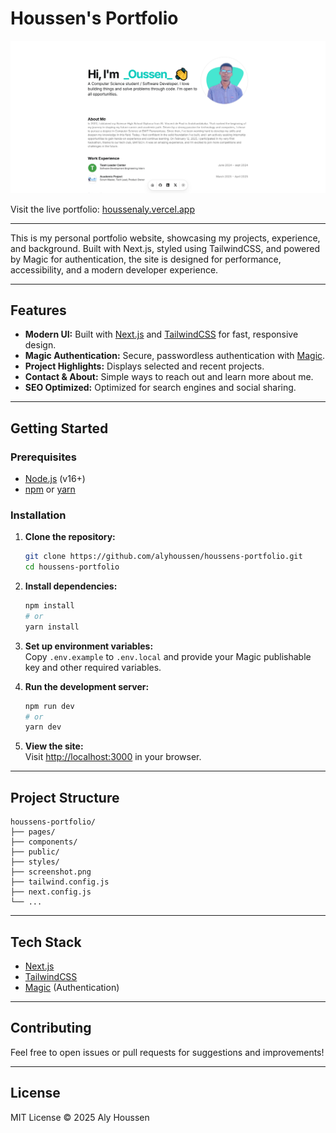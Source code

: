 # Houssen's Portfolio

[![Portfolio Screenshot](./Portfolio.PNG)](./Portfolio.PNG)

Visit the live portfolio: [houssenaly.vercel.app](https://houssenaly.vercel.app)

---

This is my personal portfolio website, showcasing my projects, experience, and background. Built with Next.js, styled using TailwindCSS, and powered by Magic for authentication, the site is designed for performance, accessibility, and a modern developer experience.

---

## Features

- **Modern UI:** Built with [Next.js](https://nextjs.org/) and [TailwindCSS](https://tailwindcss.com/) for fast, responsive design.
- **Magic Authentication:** Secure, passwordless authentication with [Magic](https://magic.link/).
- **Project Highlights:** Displays selected and recent projects.
- **Contact & About:** Simple ways to reach out and learn more about me.
- **SEO Optimized:** Optimized for search engines and social sharing.

---

## Getting Started

### Prerequisites

- [Node.js](https://nodejs.org/) (v16+)
- [npm](https://www.npmjs.com/) or [yarn](https://yarnpkg.com/)

### Installation

1. **Clone the repository:**
   ```bash
   git clone https://github.com/alyhoussen/houssens-portfolio.git
   cd houssens-portfolio
   ```

2. **Install dependencies:**
   ```bash
   npm install
   # or
   yarn install
   ```

3. **Set up environment variables:**  
   Copy `.env.example` to `.env.local` and provide your Magic publishable key and other required variables.

4. **Run the development server:**
   ```bash
   npm run dev
   # or
   yarn dev
   ```

5. **View the site:**  
   Visit [http://localhost:3000](http://localhost:3000) in your browser.

---

## Project Structure

```
houssens-portfolio/
├── pages/
├── components/
├── public/
├── styles/
├── screenshot.png
├── tailwind.config.js
├── next.config.js
└── ...
```

---

## Tech Stack

- [Next.js](https://nextjs.org/)
- [TailwindCSS](https://tailwindcss.com/)
- [Magic](https://magic.link/) (Authentication)

---

## Contributing

Feel free to open issues or pull requests for suggestions and improvements!

---

## License

MIT License © 2025 Aly Houssen
